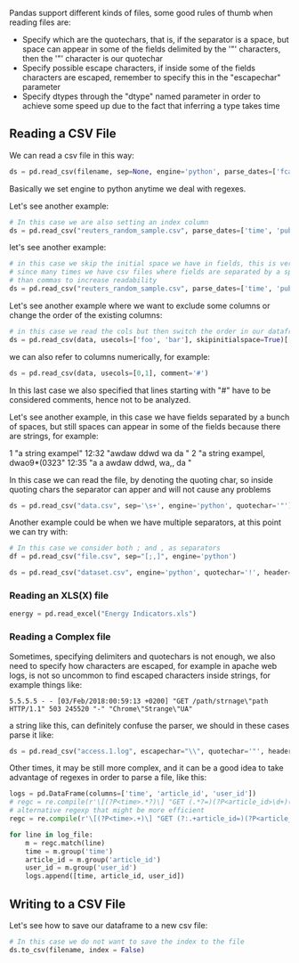 
Pandas support different kinds of files, some good rules of thumb when reading files are:

* Specify which are the quotechars, that is, if the separator is a space, but
space can appear in some of the fields delimited by the '"' characters, then
the '"' character is our quotechar
* Specify possible escape characters, if inside some of the fields characters are escaped,
remember to specify this in the "escapechar" parameter
* Specify dtypes through the "dtype" named parameter in order to achieve some speed up
due to the fact that inferring a type takes time


## Reading a CSV File

We can read a csv file in this way:

```python
ds = pd.read_csv(filename, sep=None, engine='python', parse_dates=['fcast_date','timestamp'], dtype={'user_id': "category", 'stringa':'object'})
```

Basically we set engine to python anytime we deal with regexes.

Let's see another example:

```python
# In this case we are also setting an index column
ds = pd.read_csv("reuters_random_sample.csv", parse_dates=['time', 'published_time'],  index_col='time')
```

let's see another example:

```python
# in this case we skip the initial space we have in fields, this is very useful
# since many times we have csv files where fields are separated by a space other
# than commas to increase readability
ds = pd.read_csv("reuters_random_sample.csv", parse_dates=['time', 'published_time'],  index_col='time', skipinitialspace = True)
```

Let's see another example where we want to exclude some columns or change the
order of the existing columns:

```python
# in this case we read the cols but then switch the order in our dataframe
ds = pd.read_csv(data, usecols=['foo', 'bar'], skipinitialspace=True)[['bar', 'foo']]
```

we can also refer to columns numerically, for example:

```python
ds = pd.read_csv(data, usecols=[0,1], comment='#')
```
In this last case we also specified that lines starting with "#" have to be
considered comments, hence not to be analyzed.

Let's see another example, in this case we have fields separated by a bunch of
spaces, but still spaces can appear in some of the fields because there are
strings, for example:

1 "a string exampel" 12:32 "awdaw ddwd wa da  "
2 "a string exampel, dwao9*(0323" 12:35 "a a  awdaw ddwd, wa,, da  "

In this case we can read the file, by denoting the quoting char, so inside
quoting chars the separator can apper and will not cause any problems

```python
ds = pd.read_csv("data.csv", sep='\s+', engine='python', quotechar='"')
```

Another example could be when we have multiple separators, at this point we can
try with:

```python
# In this case we consider both ; and , as separators
df = pd.read_csv("file.csv", sep="[;,]", engine='python')
```

```python
ds = pd.read_csv("dataset.csv", engine='python', quotechar='!', header=None, names=['time','offset','title','link'], index_col='time')
```


### Reading an XLS(X) file

```python
energy = pd.read_excel("Energy Indicators.xls")
```

### Reading a Complex file

Sometimes, specifying delimiters and quotechars is not enough, we also need to
specify how characters are escaped, for example in apache web logs,
is not so uncommon to find escaped characters inside strings, for example things like:

```text
5.5.5.5 - - [03/Feb/2018:00:59:13 +0200] "GET /path/strnage\"path HTTP/1.1" 503 245520 "-" "Chrome\"Strange\"UA"
```
a string like this, can definitely confuse the parser, we should in these cases parse it like:

```python
ds = pd.read_csv("access.1.log", escapechar="\\", quotechar='"', header=None)
```

Other times, it may be still more complex, and it can be a good idea to take
advantage of regexes in order to parse a file, like this:

```python
logs = pd.DataFrame(columns=['time', 'article_id', 'user_id'])
# regc = re.compile(r'\[(?P<time>.*?)\] "GET (.*?=)(?P<article_id>\d+)(&.*?=)(?P<user_id>\d+)')
# alternative regexp that might be more efficient
regc = re.compile(r'\[(?P<time>.+)\] "GET (?:.+article_id=)(?P<article_id>\d+)(?:&user_id=)(?P<user_id>\d+)')

for line in log_file:
    m = regc.match(line)
    time = m.group('time')
    article_id = m.group('article_id')
    user_id = m.group('user_id')
    logs.append([time, article_id, user_id])
```

## Writing to a CSV File

Let's see how to save our dataframe to a new csv file:

```python
# In this case we do not want to save the index to the file
ds.to_csv(filename, index = False)
```

